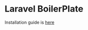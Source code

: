 # Laravel BoilerPlate
Installation guide is [here](https://github.com/Akasky70/Laravel-Boilerplate/blob/master/instructions.txt)
